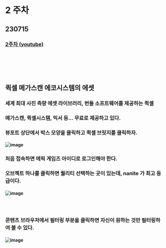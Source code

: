 # 2 주차
## 230715
### [2주차 (youtube)](https://www.youtube.com/watch?v=h68kTb0eVjY)
### <br/><br/><br/>

## 퀵셀 메가스캔 에코시스템의 에셋
### 세계 최대 사진 측량 에셋 라이브러리, 번들 소프트웨어를 제공하는 퀵셀
### 메가스캔, 퀵셀시스템, 믹서 등... 무료로 제공하고 있다.
### 뷰포트 상단에서 박스 모양을 클릭하고 퀵셀 브릿지를 클릭하자.
#### ![image](https://github.com/Shin-jongwhan/unreal_engine/assets/62974484/994f68dd-5d04-4c0d-ae7d-2f941b066a32)
### 처음 접속하면 에픽 게임즈 아이디로 로그인해야 한다.
### 오브젝트 하나를 클릭하면 퀄리티 선택하는 곳이 있는데, nanite 가 최고 등급이다.
#### ![image](https://github.com/Shin-jongwhan/unreal_engine/assets/62974484/3761cdbd-fbfb-4c74-bf49-dc4ccc229659)
### <br/>

### 콘텐츠 브라우저에서 필터링 부분을 클릭하면 자신이 원하는 것만 필터링하여 볼 수 있다.
#### ![image](https://github.com/Shin-jongwhan/unreal_engine/assets/62974484/f64686f7-3319-4d53-a45c-0b33aca4b1cc)

